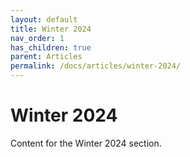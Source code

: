 ```yaml
---
layout: default
title: Winter 2024
nav_order: 1
has_children: true
parent: Articles
permalink: /docs/articles/winter-2024/
---
```


# Winter 2024

Content for the Winter 2024 section.
